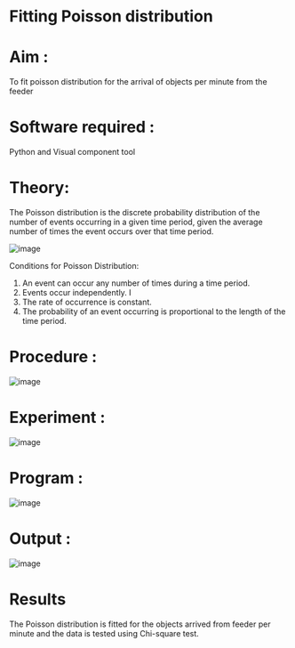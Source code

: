 # Fitting Poisson  distribution
# Aim : 

To fit poisson distribution for the arrival of objects per minute from the feeder

# Software required :  

Python and Visual component tool

# Theory:

The Poisson distribution is the discrete probability distribution of the number of events occurring in a given time period, given the average number of times the event occurs over that time period.

![image](https://user-images.githubusercontent.com/104613195/166248326-fd042076-8b0b-40c4-8b11-1d8e8fcb74db.png)

 Conditions for Poisson Distribution:

1. An event can occur any number of times during a time period.
2. Events occur independently. I
3. The rate of occurrence is constant.
4. The probability of an event occurring is proportional to the length of the time period. 
 
# Procedure :

![image](https://user-images.githubusercontent.com/104613195/166251988-d0c53205-6080-4f7b-ae4c-398178586637.png)

# Experiment :

![image](https://user-images.githubusercontent.com/103921593/230282876-f4a5afbf-cac1-4648-a1b0-c78840638a8e.png)

# Program :
![image](https://github.com/Madhankumar1126/Poisson_distribution/assets/169437448/bcdd92b5-3c07-45ee-8d72-1c10d92813dc)


 

# Output : 
![image](https://github.com/Madhankumar1126/Poisson_distribution/assets/169437448/b4986a44-2480-4ff8-a076-c28808c4b2e6)




# Results

The Poisson distribution is fitted for the objects arrived from feeder per minute and the data is tested using Chi-square test. 
 
